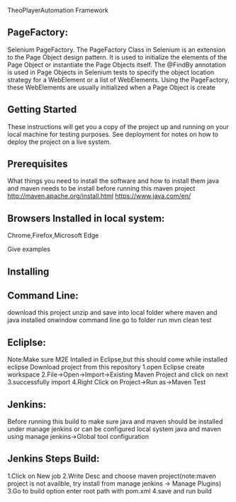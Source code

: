 
TheoPlayerAutomation Framework

PageFactory:
------------
Selenium PageFactory. The PageFactory Class in Selenium is an extension to the Page Object design pattern. It is used to initialize the elements of the Page Object or instantiate the Page Objects itself.
The @FindBy annotation is used in Page Objects in Selenium tests to specify the object location strategy for a WebElement or a list of WebElements. Using the PageFactory, these WebElements are usually initialized when a Page Object is create

Getting Started
----------------

These instructions will get you a copy of the project up and running on your local machine for testing purposes. See deployment for notes on how to deploy the project on a live system.

Prerequisites
-------------
What things you need to install the software and how to install them
java and maven needs to be install before running this maven project
http://maven.apache.org/install.html
https://www.java.com/en/

Browsers Installed in local system:
----------------------------------
Chrome,Firefox,Microsoft Edge

Give examples

Installing
-----------
Command Line:
-------------
download this project unzip and save into local folder where maven and java installed
onwindow command line go to folder run 
mvn clean test

Ecliplse:
---------
Note:Make sure M2E Intalled in Eclipse,but this should come while installed eclipse
Download project from this repository
1.open Eclipse create workspace
2.File->Open->Import->Existing Maven Project and click on next 
3.successfully import
4.Right Click on Project->Run as->Maven Test

Jenkins:
--------

Before running this build to make sure java and maven should be installed under manage jenkins
or can be configured local system java and maven using manage jenkins->Global tool configuration

Jenkins Steps Build:
------------
1.Click on New job
2.Write Desc and choose maven project(note:maven project is not availble, try install from manage jenkins -> Manage Plugins)
3.Go to build option enter root path with pom.xml
4.save and run build












